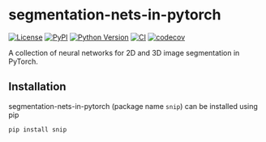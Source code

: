 # segmentation-nets-in-pytorch

[![License](https://img.shields.io/pypi/l/segmentation-nets-in-pytorch.svg?color=green)](https://github.com/alisterburt/segmentation-nets-in-pytorch/raw/main/LICENSE)
[![PyPI](https://img.shields.io/pypi/v/segmentation-nets-in-pytorch.svg?color=green)](https://pypi.org/project/segmentation-nets-in-pytorch)
[![Python Version](https://img.shields.io/pypi/pyversions/segmentation-nets-in-pytorch.svg?color=green)](https://python.org)
[![CI](https://github.com/alisterburt/segmentation-nets-in-pytorch/actions/workflows/ci.yml/badge.svg)](https://github.com/alisterburt/segmentation-nets-in-pytorch/actions/workflows/ci.yml)
[![codecov](https://codecov.io/gh/alisterburt/segmentation-nets-in-pytorch/branch/main/graph/badge.svg)](https://codecov.io/gh/alisterburt/segmentation-nets-in-pytorch)

A collection of neural networks for 2D and 3D image segmentation in PyTorch.


## Installation
segmentation-nets-in-pytorch (package name `snip`) can be installed using pip

```shell
pip install snip
```

